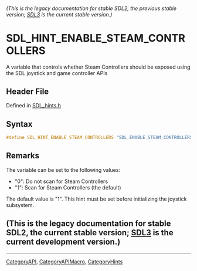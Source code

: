 ###### (This is the legacy documentation for stable SDL2, the previous stable version; [SDL3](https://wiki.libsdl.org/SDL3/) is the current stable version.)
# SDL_HINT_ENABLE_STEAM_CONTROLLERS

A variable that controls whether Steam Controllers should be exposed using the SDL joystick and game controller APIs

## Header File

Defined in [SDL_hints.h](https://github.com/libsdl-org/SDL/blob/SDL2/include/SDL_hints.h)

## Syntax

```c
#define SDL_HINT_ENABLE_STEAM_CONTROLLERS "SDL_ENABLE_STEAM_CONTROLLERS"
```

## Remarks

The variable can be set to the following values:

- "0": Do not scan for Steam Controllers
- "1": Scan for Steam Controllers (the default)

The default value is "1". This hint must be set before initializing the
joystick subsystem.

## (This is the legacy documentation for stable SDL2, the current stable version; [SDL3](https://wiki.libsdl.org/SDL3/) is the current development version.)



----
[CategoryAPI](CategoryAPI), [CategoryAPIMacro](CategoryAPIMacro), [CategoryHints](CategoryHints)

